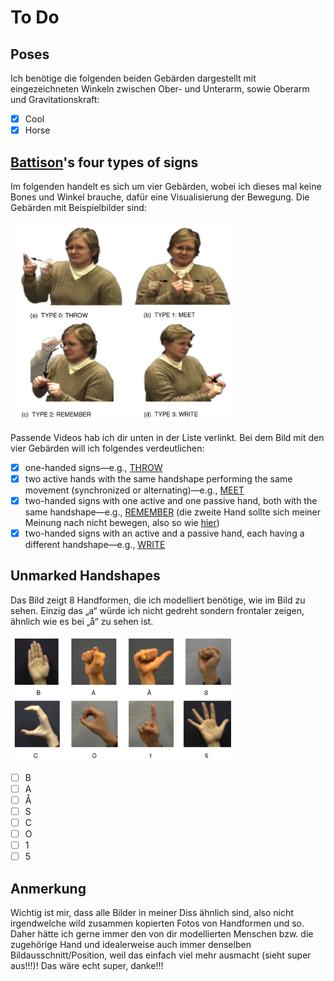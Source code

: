 # To Do

## Poses

Ich benötige die folgenden beiden Gebärden dargestellt mit eingezeichneten Winkeln zwischen Ober- und Unterarm, sowie Oberarm und Gravitationskraft:

- [x] Cool
- [x] Horse

## [Battison](https://citeseerx.ist.psu.edu/viewdoc/download?doi=10.1.1.582.7797&rep=rep1&type=pdf)'s four types of signs
Im folgenden handelt es sich um vier Gebärden, wobei ich dieses mal keine Bones und Winkel brauche, dafür eine Visualisierung der Bewegung. Die Gebärden mit Beispielbilder sind:

<img alt="Battison's four types of signs" src="battison.png" width="360">

Passende Videos hab ich dir unten in der Liste verlinkt.
Bei dem Bild mit den vier Gebärden will ich folgendes verdeutlichen:

- [x] one-handed signs—e.g., [THROW](https://asl-lex.org/visualization/?sign=throw)
- [x] two active hands with the same handshape performing the same movement (synchronized or alternating)—e.g., [MEET](https://asl-lex.org/visualization/?sign=meet)
- [x] two-handed signs with one active and one passive hand, both with the same handshape—e.g., [REMEMBER](https://asl-lex.org/visualization/?sign=remember) (die zweite Hand sollte sich meiner Meinung nach nicht bewegen, also so wie [hier](https://www.signingsavvy.com/search/remember))
- [x] two-handed signs with an active and a passive hand, each having a different handshape—e.g., [WRITE](https://asl-lex.org/visualization/?sign=write)

## Unmarked Handshapes

Das Bild zeigt 8 Handformen, die ich modelliert benötige, wie im Bild zu sehen. Einzig das „a“ würde ich nicht gedreht sondern frontaler zeigen, ähnlich wie es bei „å“ zu sehen ist.

<img alt="Unmarked Handshapes" src="unmarked-handshapes.png" width="360">

- [ ] B
- [ ] A
- [ ] Å
- [ ] S
- [ ] C
- [ ] O
- [ ] 1
- [ ] 5

## Anmerkung

Wichtig ist mir, dass alle Bilder in meiner Diss ähnlich sind, also nicht irgendwelche wild zusammen kopierten Fotos von Handformen und so. Daher hätte ich gerne immer den von dir modellierten Menschen bzw. die zugehörige Hand und idealerweise auch immer denselben Bildausschnitt/Position, weil das einfach viel mehr ausmacht (sieht super aus!!!)! Das wäre echt super, danke!!!
